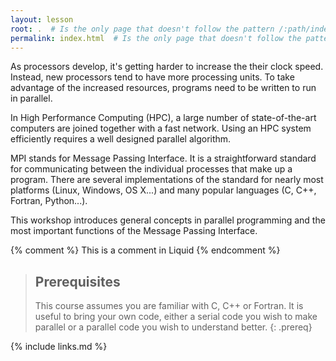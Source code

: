 ```yaml
---
layout: lesson
root: .  # Is the only page that doesn't follow the pattern /:path/index.html
permalink: index.html  # Is the only page that doesn't follow the pattern /:path/index.html
---
```


As processors develop, it's getting harder to increase the their clock speed. Instead, new processors tend to have more processing units.
To take advantage of the increased resources, programs need to be written to run in parallel.

In High Performance Computing (HPC), a large number of state-of-the-art computers are joined together with a fast network. 
Using an HPC system efficiently requires a well designed parallel
algorithm.

MPI stands for Message Passing Interface.
It is a straightforward standard for communicating between the
individual processes that make up a program.
There are several implementations of the standard for nearly most platforms
(Linux, Windows, OS X...)
and many popular languages
(C, C++, Fortran, Python...).

This workshop introduces general concepts in parallel programming and 
the most important functions of the Message Passing Interface.


<!-- this is an html comment -->

{% comment %} This is a comment in Liquid {% endcomment %}

> ## Prerequisites
>
> This course assumes you are familiar with C, C++ or Fortran. It is useful to bring your own code, either a serial code you wish to make parallel or a parallel code you wish to understand better.
{: .prereq}

{% include links.md %}
